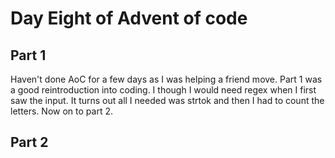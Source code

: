 # Day Eight of Advent of code

## Part 1

Haven't done AoC for a few days as I was helping a friend move. Part 1 was a good reintroduction into
coding. I though I would need regex when I first saw the input. It turns out all I needed was strtok
and then I had to count the letters. Now on to part 2.

## Part 2
